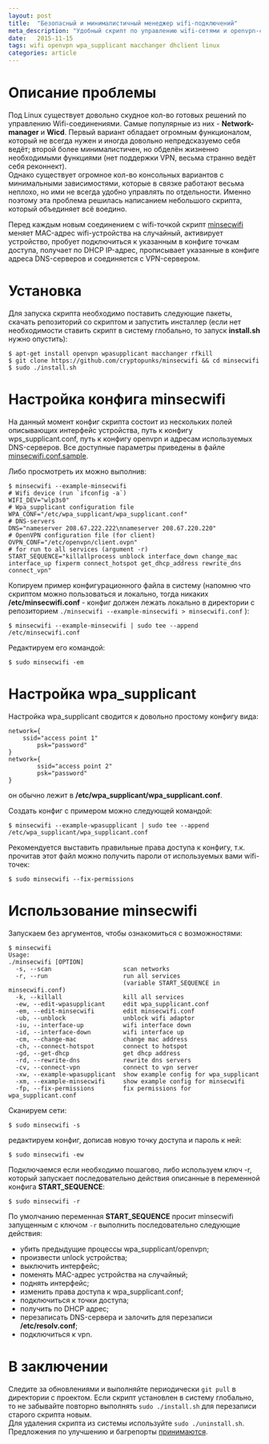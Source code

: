 ```yaml
---
layout: post
title:  "Безопасный и минималистичный менеджер wifi-подключений"
meta_description: "Удобный скрипт по управлению wifi-сетями и openvpn-соединениями с минимальными зависимостями"
date:   2015-11-15 
tags: wifi openvpn wpa_supplicant macchanger dhclient linux
categories: article
---
```


# Описание проблемы

Под Linux существует довольно скудное кол-во готовых решений по управлению Wifi-соединениями. Самые популярные из них - **Network-manager** и **Wicd**. Первый вариант обладает огромным функционалом, который не всегда нужен и иногда довольно непредсказуемо себя ведёт; второй более минималистичен, но обделён жизненно необходимыми функциями (нет поддержки VPN, весьма странно ведёт себя реконнект). <br>
Однако существует огромное кол-во консольных вариантов с минимальными зависимостями, которые в связке работают весьма неплохо, но ими не всегда удобно управлять по отдельности. Именно поэтому эта проблема решилась написанием небольшого скрипта, который объединяет всё воедино.

Перед каждым новым соединением с wifi-точкой скрипт <a href="https://github.com/cryptopunks/minsecwifi" target="_blank">minsecwifi</a> меняет MAC-адрес wifi-устройства на случайный, активирует устройство, пробует подключиться к указанным в конфиге точкам доступа, получает по DHCP IP-адрес, прописывает указанные в конфиге адреса DNS-серверов и соединяется с VPN-сервером.

# Установка

Для запуска скрипта необходимо поставить следующие пакеты, скачать репозиторий со скриптом и запустить инсталлер (если нет необходимости ставить скрипт в систему глобально, то запуск **install.sh** нужно опустить):

```
$ apt-get install openvpn wpasupplicant macchanger rfkill
$ git clone https://github.com/cryptopunks/minsecwifi && cd minsecwifi
$ sudo ./install.sh
```

# Настройка конфига minsecwifi 

На данный момент конфиг скрипта состоит из нескольких полей описывающих интерфейс устройства, путь к конфигу wps_supplicant.conf, путь к конфигу openvpn и адресам используемых DNS-серверов. Все доступные параметры приведены в файле <a href="https://github.com/cryptopunks/minsecwifi/blob/master/minsecwifi.conf.sample">minsecwifi.conf.sample</a>.

Либо просмотреть их можно выполнив:

```
$ minsecwifi --example-minsecwifi
# Wifi device (run `ifconfig -a`)
WIFI_DEV="wlp3s0"
# Wpa_supplicant configuration file
WPA_CONF="/etc/wpa_supplicant/wpa_supplicant.conf"
# DNS-servers
DNS="nameserver 208.67.222.222\nnameserver 208.67.220.220"
# OpenVPN configuration file (for client)
OVPN_CONF="/etc/openvpn/client.ovpn"
# for run to all services (argument -r)
START_SEQUENCE="killallprocess unblock interface_down change_mac interface_up fixperm connect_hotspot get_dhcp_address rewrite_dns connect_vpn"
```

Копируем пример конфигурационного файла в систему (напомню что скриптом можно пользоваться и локально, тогда никаких **/etc/minsecwifi.conf** - конфиг должен лежать локально в директории с репозиторием `./minsecwifi --example-minsecwifi > minsecwifi.conf` ):

```
$ minsecwifi --example-minsecwifi | sudo tee --append /etc/minsecwifi.conf
```

Редактируем его командой:

```
$ sudo minsecwifi -em
```

# Настройка wpa_supplicant

Настройка wpa_supplicant сводится к довольно простому конфигу вида:

```
network={
    ssid="access point 1"
        psk="password"
}
network={
        ssid="access point 2"
        psk="password"
}
```
он обычно лежит в **/etc/wpa_supplicant/wpa_supplicant.conf**.

Создать конфиг с примером можно следующей командой:

```
$ minsecwifi --example-wpasupplicant | sudo tee --append /etc/wpa_supplicant/wpa_supplicant.conf
```

Рекомендуется выставить правильные права доступа к конфигу, т.к. прочитав этот файл можно получить пароли от используемых вами wifi-точек:

```
$ sudo minsecwifi --fix-permissions
```

# Использование minsecwifi

Запускаем без аргументов, чтобы ознакомиться с возможностями:

```
$ minsecwifi
Usage:
./minsecwifi [OPTION] 
  -s, --scan                    scan networks
  -r, --run                     run all services 
                                (variable START_SEQUENCE in minsecwifi.conf)
  -k, --killall                 kill all services
  -ew, --edit-wpasupplicant     edit wpa_supplicant.conf
  -em, --edit-minsecwifi        edit minsecwifi.conf
  -ub, --unblock                unblock wifi adaptor
  -iu, --interface-up           wifi interface down
  -id, --interface-down         wifi interface up
  -cm, --change-mac             change mac address
  -ch, --connect-hotspot        connect to hotspot
  -gd, --get-dhcp               get dhcp address
  -rd, --rewrite-dns            rewrite dns servers
  -cv, --connect-vpn            connect to vpn server
  -xw, --example-wpasupplicant  show example config for wpa_supplicant
  -xm, --example-minsecwifi     show example config for minsecwifi
  -fp, --fix-permissions        fix permissions for wpa_supplicant.conf
```

Сканируем сети:

```
$ sudo minsecwifi -s
```

редактируем конфиг, дописав новую точку доступа и пароль к ней:

```
$ sudo minsecwifi -ew
```

Подключаемся если необходимо пошагово, либо используем ключ -r, который запускает последовательно действия описанные в переменной конфига **START_SEQUENCE**:

```
$ sudo minsecwifi -r
```

По умолчанию переменная **START_SEQUENCE** просит minsecwifi запущенным с ключом `-r` выполнить последовательно следующие действия:

* убить предыдущие процессы wpa_supplicant/openvpn;
* произвести unlock устройства;
* выключить интерфейс;
* поменять MAC-адрес устройства на случайный;
* поднять интерфейс;
* изменить права доступа к wpa_supplicant.conf;
* подключиться к точки доступа; 
* получить по DHCP адрес;
* перезаписать DNS-сервера и залочить для перезаписи **/etc/resolv.conf**;
* подключиться к vpn.

# В заключении

Следите за обновлениями и выполняйте периодически `git pull` в директории с проектом. Если скрипт установлен в систему глобально, то не забывайте повторно выполнять `sudo ./install.sh` для перезаписи старого скрипта новым.<br> Для удаления скрипта из системы используйте `sudo ./uninstall.sh`.
<br>Предложения по улучшению и багрепорты <a href="/contacts/" target="_blank">принимаются</a>.
